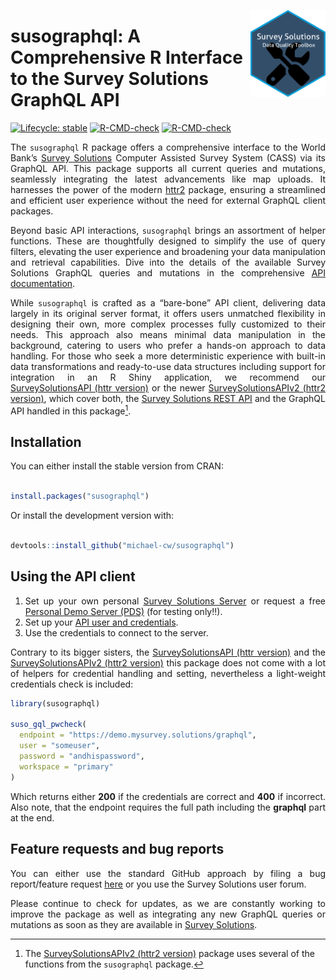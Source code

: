
<!-- README.md is generated from README.Rmd. Please edit that file -->

<a href='https://docs.mysurvey.solutions/'><img src="man/figures/susotools.png" align="right" height="139" style="float:right; height:139px;"/></a>

# susographql: A Comprehensive R Interface to the Survey Solutions GraphQL API

<!-- badges: start -->

[![Lifecycle:
stable](https://img.shields.io/badge/lifecycle-stable-green.svg)](https://lifecycle.r-lib.org/articles/stages.html#stable)
[![R-CMD-check](https://github.com/michael-cw/susographql/workflows/R-CMD-check/badge.svg)](https://github.com/michael-cw/susographql/actions)
[![R-CMD-check](https://github.com/michael-cw/susographql/actions/workflows/R-CMD-check.yaml/badge.svg)](https://github.com/michael-cw/susographql/actions/workflows/R-CMD-check.yaml)
<!-- badges: end -->

<div align="justify">

The `susographql` R package offers a comprehensive interface to the
World Bank’s [Survey Solutions](https://mysurvey.solutions/en/) Computer
Assisted Survey System (CASS) via its GraphQL API. This package supports
all current queries and mutations, seamlessly integrating the latest
advancements like map uploads. It harnesses the power of the modern
[httr2](https://httr2.r-lib.org/index.html) package, ensuring a
streamlined and efficient user experience without the need for external
GraphQL client packages.

Beyond basic API interactions, `susographql` brings an assortment of
helper functions. These are thoughtfully designed to simplify the use of
query filters, elevating the user experience and broadening your data
manipulation and retrieval capabilities. Dive into the details of the
available Survey Solutions GraphQL queries and mutations in the
comprehensive [API
documentation](https://demo.mysurvey.solutions/graphql/).

While `susographql` is crafted as a “bare-bone” API client, delivering
data largely in its original server format, it offers users unmatched
flexibility in designing their own, more complex processes fully
customized to their needs. This approach also means minimal data
manipulation in the background, catering to users who prefer a hands-on
approach to data handling. For those who seek a more deterministic
experience with built-in data transformations and ready-to-use data
structures including support for integration in an R Shiny application,
we recommend our [SurveySolutionsAPI (httr
version)](https://github.com/michael-cw/SurveySolutionsAPI) or the newer
[SurveySolutionsAPIv2 (httr2
version)](https://github.com/michael-cw/SurveySolutionsAPIv2), which
cover both, the [Survey Solutions REST
API](https://demo.mysurvey.solutions/apidocs/index.html) and the GraphQL
API handled in this package[^1].

## Installation

You can either install the stable version from CRAN:

``` r

install.packages("susographql")
```

Or install the development version with:

``` r

devtools::install_github("michael-cw/susographql")
```

## Using the API client

1.  Set up your own personal [Survey Solutions
    Server](https://mysurvey.solutions/en/) or request a free [Personal
    Demo Server
    (PDS)](https://pds.mysurvey.solutions/PersonalDemoServerRequest)
    (for testing only\!\!).
2.  Set up your [API user and
    credentials](https://docs.mysurvey.solutions/headquarters/accounts/teams-and-roles-tab-creating-user-accounts/).
3.  Use the credentials to connect to the server.

Contrary to its bigger sisters, the [SurveySolutionsAPI (httr
version)](https://github.com/michael-cw/SurveySolutionsAPI) and the
[SurveySolutionsAPIv2 (httr2
version)](https://github.com/michael-cw/SurveySolutionsAPIv2) this
package does not come with a lot of helpers for credential handling and
setting, nevertheless a light-weight credentials check is included:

``` r
library(susographql)

suso_gql_pwcheck(
  endpoint = "https://demo.mysurvey.solutions/graphql",
  user = "someuser",
  password = "andhispassword",
  workspace = "primary"
)
```

Which returns either **200** if the credentials are correct and **400**
if incorrect. Also note, that the endpoint requires the full path
including the **graphql** part at the end.

## Feature requests and bug reports

You can either use the standard GitHub approach by filing a bug
report/feature request
[here](https://github.com/michael-cw/SurveySolutionsAPI/issues) or you
use the Survey Solutions user forum.

Please continue to check for updates, as we are constantly working to
improve the package as well as integrating any new GraphQL queries or
mutations as soon as they are available in [Survey
Solutions](https://docs.mysurvey.solutions/release-notes/).

</div>

[^1]:  The [SurveySolutionsAPIv2 (httr2
    version)](https://github.com/michael-cw/SurveySolutionsAPIv2)
    package uses several of the functions from the `susographql`
    package.
